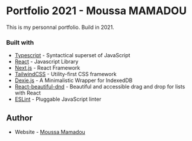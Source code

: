 # Portfolio 2021 - Moussa MAMADOU

This is my personnal portfolio. Build in 2021.

### Built with

- [Typescript](https://www.typescriptlang.org/) -  Syntactical superset of JavaScript 
- [React](https://reactjs.org/) - Javascript Library
- [Next.js](https://nextjs.org/) - React Framework 
- [TailwindCSS](https://tailwindcss.com/) - Utility-first CSS framework
- [Dexie.js](https://dexie.org/) - A Minimalistic Wrapper for IndexedDB
- [React-beautiful-dnd](https://github.com/atlassian/react-beautiful-dnd) - Beautiful and accessible drag and drop for lists with React 
- [ESLint](https://eslint.org/) - Pluggable JavaScript linter


## Author

- Website - [Moussa Mamadou](http://www.moussamamadou.com)
